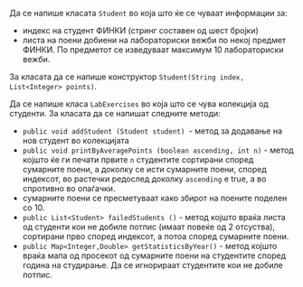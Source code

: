 Да се напише класата `Student` во која што ќе се чуваат информации за:

- индекс на студент ФИНКИ (стринг составен од шест бројки) 
- листа на поени добиени на лабораториски вежби по некој предмет ФИНКИ. По предметот се изведуваат максимум 10 лабораториски вежби.

За класата да се напише конструктор `Student(String index, List<Integer> points)`.

Да се напише класа `LabExercises` во која што се чува колекција од студенти.  За класата да се напишат следните методи: 

- `public void addStudent (Student student) `- метод за додавање на нов студент во колекцијата
- `public void printByAveragePoints (boolean ascending, int n)`  - метод којшто ќе ги печати првите `n` студентите сортирани според сумарните поени, а доколку се исти сумарните поени, според индексот, во растечки редослед доколку `ascending` е true, a во спротивно во опаѓачки.
 - сумарните поени се пресметуваат како збирот на поените поделен со 10.
- `public List<Student> failedStudents ()`  - метод којшто враќа листа од студенти кои не добиле потпис (имаат повеќе од 2 отсуства), сортирани прво според индексот, а потоа според сумарните поени.
- `public Map<Integer,Double> getStatisticsByYear()` - метод којшто враќа мапа од просекот од сумарните поени на студентите според година на студирање. Да се игнорираат студентите кои не добиле потпис.